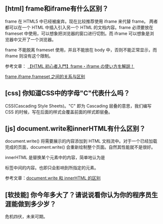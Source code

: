 ## [html] frame和iframe有什么区别？

frame 在 HTML5 中已经被废弃。现在比较推荐使用 iframe 来代替 frame。
两者都可以在一个 HTML 中插入引入另一个 HTML 的文档内容。frame 必须要放在 frameset 中使用，可以想象把浏览器的窗口进行切割。而 iframe 可以想象是浏览器中又开了一个浏览器。

frame 不能脱离 frameset 使用，并且不能放在 body 中，否则不能正常显示，而 iframe 则没有这个限制。

参考文章：
[【HTML 初心者入門】frame・iframe の使い方を解説！](https://web-camp.io/magazine/archives/7696)

[frame,iframe,frameset 之间的关系与区别](https://www.cnblogs.com/wennxxin/archive/2008/10/11/1308516.html)

## [css] 你知道CSS中的字母"C"代表什么吗？

CSS(Cascading Style Sheets)。"C" 即为 Cascading 层叠的意思，我们编写 CSS 的时候，写在后面的样式会覆盖前面的样式即层叠。

## [js] document.write和innerHTML有什么区别？

document.write() 将需要展示的内容添加到 HTML 文档流中。对于一个已经加载完成的页面，document.write() 会重新绘制整个页面。自然其性能就不是很好。

innerHTML 是替换某个元素中的内容，简单地认为是 <div></div> 标签中间的内容。也即只会影响到所指定的元素。

参考文章：[document.write 和 innerHTML 的区别](http://www.fly63.com/article/detial/2163)

## [软技能] 你今年多大了？请说说看你认为你的程序员生涯能做到多少岁？

危机四伏，未来可期。
